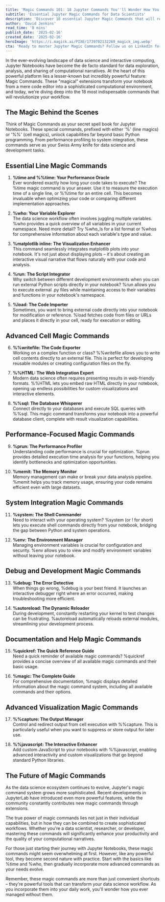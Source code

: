 ```yaml
---
title: 'Magic Commands 101: 18 Jupyter Commands You''ll Wonder How You Lived Without'
subtitle: 'Essential Jupyter Magic Commands for Data Scientists'
description: 'Discover 18 essential Jupyter Magic Commands that will revolutionize your workflow. From performance profiling to system integration, learn how these powerful tools can transform your data science experience.'
author: 'David Jenkins'
read_time: '8 mins'
publish_date: '2025-02-16'
created_date: '2025-02-16'
heroImage: 'https://i.magick.ai/PIXE/1739702132269_magick_img.webp'
cta: 'Ready to master Jupyter Magic Commands? Follow us on LinkedIn for more expert tips and insights on data science tools and best practices!'
---
```


In the ever-evolving landscape of data science and interactive computing, Jupyter Notebooks have become the de facto standard for data exploration, analysis, and sharing of computational narratives. At the heart of this powerful platform lies a lesser-known but incredibly powerful feature: Magic Commands. These "magical" extensions transform your notebook from a mere code editor into a sophisticated computational environment, and today, we're diving deep into the 18 most indispensable commands that will revolutionize your workflow.

## The Magic Behind the Scenes

Think of Magic Commands as your secret spell book for Jupyter Notebooks. These special commands, prefixed with either '%' (line magics) or '%%' (cell magics), unlock capabilities far beyond basic Python programming. From performance profiling to system integration, these commands serve as your Swiss Army knife for data science and development tasks.

## Essential Line Magic Commands

1. **%time and %%time: Your Performance Oracle**  
Ever wondered exactly how long your code takes to execute? The %time magic command is your answer. Use it to measure the execution time of a single line, or %%time for an entire cell. This becomes invaluable when optimizing your code or comparing different implementation approaches.

2. **%who: Your Variable Explorer**  
The data science workflow often involves juggling multiple variables. %who provides a quick overview of all variables in your current namespace. Need more detail? Try %who_ls for a list format or %whos for comprehensive information about each variable's type and value.

3. **%matplotlib inline: The Visualization Enhancer**  
This command seamlessly integrates matplotlib plots into your notebook. It's not just about displaying plots – it's about creating an interactive visual narrative that flows naturally with your code and analysis.

4. **%run: The Script Integrator**  
Why switch between different development environments when you can run external Python scripts directly in your notebook? %run allows you to execute external .py files while maintaining access to their variables and functions in your notebook's namespace.

5. **%load: The Code Importer**  
Sometimes, you want to bring external code directly into your notebook for modification or reference. %load fetches code from files or URLs and places it directly in your cell, ready for execution or editing.

## Advanced Cell Magic Commands

6. **%%writefile: The Code Exporter**  
Working on a complex function or class? %%writefile allows you to write cell contents directly to an external file. This is perfect for developing reusable modules or creating configuration files on the fly.

7. **%%HTML: The Web Integration Expert**  
Modern data science often requires presenting results in web-friendly formats. %%HTML lets you embed raw HTML directly in your notebook, opening up endless possibilities for custom visualizations and interactive elements.

8. **%%sql: The Database Whisperer**  
Connect directly to your databases and execute SQL queries with %%sql. This magic command transforms your notebook into a powerful database client, complete with result visualization capabilities.

## Performance-Focused Magic Commands

9. **%prun: The Performance Profiler**  
Understanding code performance is crucial for optimization. %prun provides detailed execution time analysis for your functions, helping you identify bottlenecks and optimization opportunities.

10. **%memit: The Memory Monitor**  
Memory management can make or break your data analysis pipeline. %memit helps you track memory usage, ensuring your code remains efficient even with large datasets.

## System Integration Magic Commands

11. **%system: The Shell Commander**  
Need to interact with your operating system? %system (or ! for short) lets you execute shell commands directly from your notebook, bridging the gap between Python and system operations.

12. **%env: The Environment Manager**  
Managing environment variables is crucial for configuration and security. %env allows you to view and modify environment variables without leaving your notebook.

## Debug and Development Magic Commands

13. **%debug: The Error Detective**  
When things go wrong, %debug is your best friend. It launches an interactive debugger right where an error occurred, making troubleshooting more efficient.

14. **%autoreload: The Dynamic Reloader**  
During development, constantly restarting your kernel to test changes can be frustrating. %autoreload automatically reloads external modules, streamlining your development process.

## Documentation and Help Magic Commands

15. **%quickref: The Quick Reference Guide**  
Need a quick reminder of available magic commands? %quickref provides a concise overview of all available magic commands and their basic usage.

16. **%magic: The Complete Guide**  
For comprehensive documentation, %magic displays detailed information about the magic command system, including all available commands and their options.

## Advanced Visualization Magic Commands

17. **%%capture: The Output Manager**  
Control and redirect output from cell execution with %%capture. This is particularly useful when you want to suppress or store output for later use.

18. **%%javascript: The Interactive Enhancer**  
Add custom JavaScript to your notebooks with %%javascript, enabling advanced interactivity and custom visualizations that go beyond standard Python libraries.

## The Future of Magic Commands

As the data science ecosystem continues to evolve, Jupyter's magic command system grows more sophisticated. Recent developments in JupyterLab have introduced even more powerful features, while the community constantly contributes new magic commands through extensions.

The true power of magic commands lies not just in their individual capabilities, but in how they can be combined to create sophisticated workflows. Whether you're a data scientist, researcher, or developer, mastering these commands will significantly enhance your productivity and the quality of your computational narratives.

For those just starting their journey with Jupyter Notebooks, these magic commands might seem overwhelming at first. However, like any powerful tool, they become second nature with practice. Start with the basics like %time and %who, then gradually incorporate more advanced commands as your needs evolve.

Remember, these magic commands are more than just convenient shortcuts – they're powerful tools that can transform your data science workflow. As you incorporate them into your daily work, you'll wonder how you ever managed without them.
